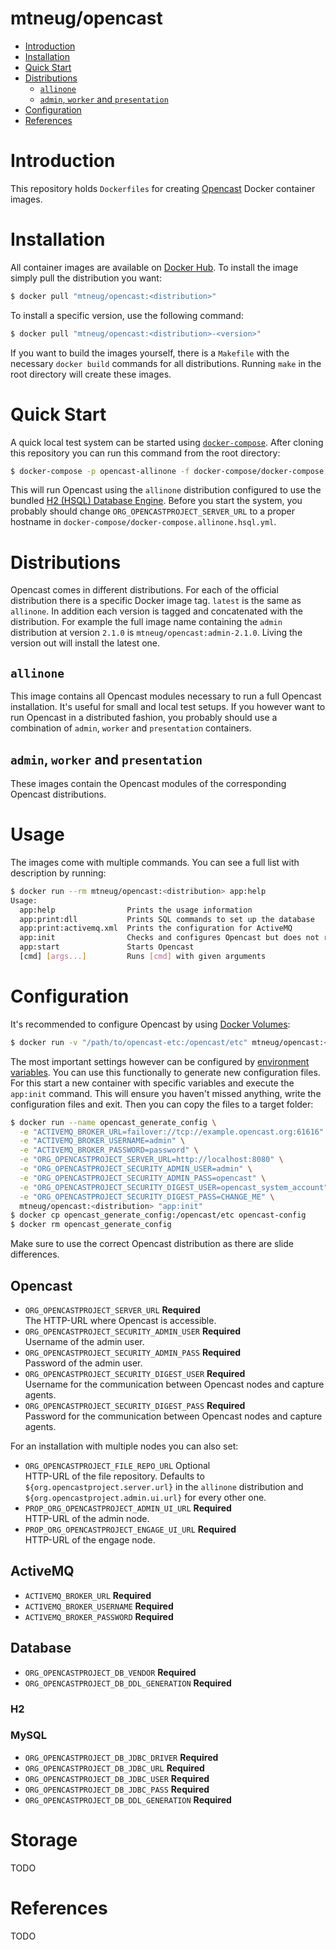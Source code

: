 # mtneug/opencast

- [Introduction](#introduction)
- [Installation](#installation)
- [Quick Start](#quick-start)
- [Distributions](#distributions)
    - [`allinone`](#-allinone-)
    - [`admin`, `worker` and `presentation`](#-admin-worker-and-presentation-)
- [Configuration](#configuration)
- [References](#references)

# Introduction

This repository holds `Dockerfiles` for creating [Opencast](http://www.opencast.org/) Docker container images.

# Installation

All container images are available on [Docker Hub](https://hub.docker.com/r/mtneug/opencast/). To install the image simply pull the distribution you want:

```sh
$ docker pull "mtneug/opencast:<distribution>"
```

To install a specific version, use the following command:

```sh
$ docker pull "mtneug/opencast:<distribution>-<version>"
```

If you want to build the images yourself, there is a `Makefile` with the necessary `docker build` commands for all distributions. Running `make` in the root directory will create these images.

# Quick Start

A quick local test system can be started using [`docker-compose`](https://github.com/docker/compose). After cloning this repository you can run this command from the root directory:

```sh
$ docker-compose -p opencast-allinone -f docker-compose/docker-compose.allinone.hsql.yml up
```

This will run Opencast using the `allinone` distribution configured to use the bundled [H2 (HSQL) Database Engine](http://www.h2database.com/html/main.html). Before you start the system, you probably should change `ORG_OPENCASTPROJECT_SERVER_URL` to a proper hostname in `docker-compose/docker-compose.allinone.hsql.yml`.

# Distributions

Opencast comes in different distributions. For each of the official distribution there is a specific Docker image tag. `latest` is the same as `allinone`. In addition each version is tagged and concatenated with the distribution. For example the full image name containing the `admin` distribution at version `2.1.0` is `mtneug/opencast:admin-2.1.0`. Living the version out will install the latest one.

## `allinone`

This image contains all Opencast modules necessary to run a full Opencast installation. It's useful for small and local test setups. If you however want to run Opencast in a distributed fashion, you probably should use a combination of `admin`, `worker` and `presentation` containers.

## `admin`, `worker` and `presentation`

These images contain the Opencast modules of the corresponding Opencast distributions.

# Usage

The images come with multiple commands. You can see a full list with description by running:

```sh
$ docker run --rm mtneug/opencast:<distribution> app:help
Usage:
  app:help                Prints the usage information
  app:print:dll           Prints SQL commands to set up the database
  app:print:activemq.xml  Prints the configuration for ActiveMQ
  app:init                Checks and configures Opencast but does not run it
  app:start               Starts Opencast
  [cmd] [args...]         Runs [cmd] with given arguments
```

# Configuration

It's recommended to configure Opencast by using [Docker Volumes](https://docs.docker.com/engine/reference/run/#volume-shared-filesystems):

```sh
$ docker run -v "/path/to/opencast-etc:/opencast/etc" mtneug/opencast:<distribution>
```

The most important settings however can be configured by [environment variables](https://docs.docker.com/engine/reference/run/#env-environment-variables). You can use this functionally to generate new configuration files. For this start a new container with specific variables and execute the `app:init` command. This will
ensure you haven't missed anything, write the configuration files and exit. Then you can copy the files to a target folder:

```sh
$ docker run --name opencast_generate_config \
  -e "ACTIVEMQ_BROKER_URL=failover://tcp://example.opencast.org:61616" \
  -e "ACTIVEMQ_BROKER_USERNAME=admin" \
  -e "ACTIVEMQ_BROKER_PASSWORD=password" \
  -e "ORG_OPENCASTPROJECT_SERVER_URL=http://localhost:8080" \
  -e "ORG_OPENCASTPROJECT_SECURITY_ADMIN_USER=admin" \
  -e "ORG_OPENCASTPROJECT_SECURITY_ADMIN_PASS=opencast" \
  -e "ORG_OPENCASTPROJECT_SECURITY_DIGEST_USER=opencast_system_account" \
  -e "ORG_OPENCASTPROJECT_SECURITY_DIGEST_PASS=CHANGE_ME" \
  mtneug/opencast:<distribution> "app:init"
$ docker cp opencast_generate_config:/opencast/etc opencast-config
$ docker rm opencast_generate_config
```

Make sure to use the correct Opencast distribution as there are slide differences.

## Opencast

* `ORG_OPENCASTPROJECT_SERVER_URL` **Required**  
  The HTTP-URL where Opencast is accessible.
* `ORG_OPENCASTPROJECT_SECURITY_ADMIN_USER`  **Required**  
  Username of the admin user.
* `ORG_OPENCASTPROJECT_SECURITY_ADMIN_PASS`  **Required**  
  Password of the admin user.
* `ORG_OPENCASTPROJECT_SECURITY_DIGEST_USER`  **Required**  
  Username for the communication between Opencast nodes and capture agents.
* `ORG_OPENCASTPROJECT_SECURITY_DIGEST_PASS`  **Required**  
  Password for the communication between Opencast nodes and capture agents.

For an installation with multiple nodes you can also set:

* `ORG_OPENCASTPROJECT_FILE_REPO_URL`  Optional  
  HTTP-URL of the file repository. Defaults to `${org.opencastproject.server.url}` in the `allinone` distribution and `${org.opencastproject.admin.ui.url}` for every other one.
* `PROP_ORG_OPENCASTPROJECT_ADMIN_UI_URL`  **Required**  
  HTTP-URL of the admin node.
* `PROP_ORG_OPENCASTPROJECT_ENGAGE_UI_URL`  **Required**  
  HTTP-URL of the engage node.

## ActiveMQ

* `ACTIVEMQ_BROKER_URL` **Required**  
* `ACTIVEMQ_BROKER_USERNAME` **Required**  
* `ACTIVEMQ_BROKER_PASSWORD` **Required**  

## Database

* `ORG_OPENCASTPROJECT_DB_VENDOR` **Required**  
* `ORG_OPENCASTPROJECT_DB_DDL_GENERATION` **Required**  

### H2

### MySQL

* `ORG_OPENCASTPROJECT_DB_JDBC_DRIVER` **Required**  
* `ORG_OPENCASTPROJECT_DB_JDBC_URL` **Required**  
* `ORG_OPENCASTPROJECT_DB_JDBC_USER` **Required**  
* `ORG_OPENCASTPROJECT_DB_JDBC_PASS` **Required**  
* `ORG_OPENCASTPROJECT_DB_DDL_GENERATION` **Required**  

# Storage

TODO

# References

TODO
